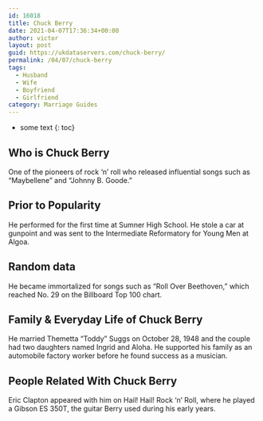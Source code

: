 ```yaml
---
id: 16018
title: Chuck Berry
date: 2021-04-07T17:36:34+00:00
author: victor
layout: post
guid: https://ukdataservers.com/chuck-berry/
permalink: /04/07/chuck-berry
tags:
  - Husband
  - Wife
  - Boyfriend
  - Girlfriend
category: Marriage Guides
---
```


* some text
{: toc}


## Who is Chuck Berry



One of the pioneers of rock &#8216;n&#8217; roll who released influential songs such as &#8220;Maybellene&#8221; and &#8220;Johnny B. Goode.&#8221;

                
                
                
## Prior to Popularity



He performed for the first time at Sumner High School. He stole a car at gunpoint and was sent to the Intermediate Reformatory for Young Men at Algoa.

                
                
                
## Random data



He became immortalized for songs such as &#8220;Roll Over Beethoven,&#8221; which reached No. 29 on the Billboard Top 100 chart.

                
                
                
## Family & Everyday Life of Chuck Berry



He married Themetta &#8220;Toddy&#8221; Suggs on October 28, 1948 and the couple had two daughters named Ingrid and Aloha. He supported his family as an automobile factory worker before he found success as a musician.

                
                
                
## People Related With Chuck Berry



Eric Clapton appeared with him on Hail! Hail! Rock &#8216;n&#8217; Roll, where he played a Gibson ES 350T, the guitar Berry used during his early years.

                
              
            
          
          
          